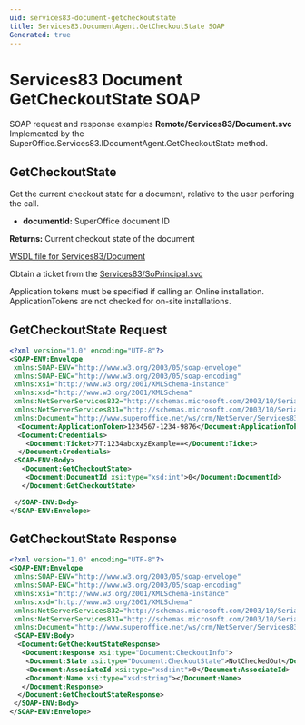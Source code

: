 ```yaml
---
uid: services83-document-getcheckoutstate
title: Services83.DocumentAgent.GetCheckoutState SOAP
Generated: true
---
```


# Services83 Document GetCheckoutState SOAP

SOAP request and response examples **Remote/Services83/Document.svc**
Implemented by the <see cref="M:SuperOffice.Services83.IDocumentAgent.GetCheckoutState">SuperOffice.Services83.IDocumentAgent.GetCheckoutState</see> method.

## GetCheckoutState

Get the current checkout state for a document, relative to the user perforing the call.

* **documentId:** SuperOffice document ID

**Returns:** Current checkout state of the document


[WSDL file for Services83/Document](../Services83-Document.md)

Obtain a ticket from the [Services83/SoPrincipal.svc](../SoPrincipal/SoPrincipal.md)

Application tokens must be specified if calling an Online installation. ApplicationTokens are not checked for on-site installations.

## GetCheckoutState Request

```xml
<?xml version="1.0" encoding="UTF-8"?>
<SOAP-ENV:Envelope
 xmlns:SOAP-ENV="http://www.w3.org/2003/05/soap-envelope"
 xmlns:SOAP-ENC="http://www.w3.org/2003/05/soap-encoding"
 xmlns:xsi="http://www.w3.org/2001/XMLSchema-instance"
 xmlns:xsd="http://www.w3.org/2001/XMLSchema"
 xmlns:NetServerServices832="http://schemas.microsoft.com/2003/10/Serialization/Arrays"
 xmlns:NetServerServices831="http://schemas.microsoft.com/2003/10/Serialization/"
 xmlns:Document="http://www.superoffice.net/ws/crm/NetServer/Services83">
  <Document:ApplicationToken>1234567-1234-9876</Document:ApplicationToken>
  <Document:Credentials>
    <Document:Ticket>7T:1234abcxyzExample==</Document:Ticket>
  </Document:Credentials>
 <SOAP-ENV:Body>
   <Document:GetCheckoutState>
    <Document:DocumentId xsi:type="xsd:int">0</Document:DocumentId>
   </Document:GetCheckoutState>

 </SOAP-ENV:Body>
</SOAP-ENV:Envelope>

```


## GetCheckoutState Response

```xml
<?xml version="1.0" encoding="UTF-8"?>
<SOAP-ENV:Envelope
 xmlns:SOAP-ENV="http://www.w3.org/2003/05/soap-envelope"
 xmlns:SOAP-ENC="http://www.w3.org/2003/05/soap-encoding"
 xmlns:xsi="http://www.w3.org/2001/XMLSchema-instance"
 xmlns:xsd="http://www.w3.org/2001/XMLSchema"
 xmlns:NetServerServices832="http://schemas.microsoft.com/2003/10/Serialization/Arrays"
 xmlns:NetServerServices831="http://schemas.microsoft.com/2003/10/Serialization/"
 xmlns:Document="http://www.superoffice.net/ws/crm/NetServer/Services83">
 <SOAP-ENV:Body>
  <Document:GetCheckoutStateResponse>
   <Document:Response xsi:type="Document:CheckoutInfo">
    <Document:State xsi:type="Document:CheckoutState">NotCheckedOut</Document:State>
    <Document:AssociateId xsi:type="xsd:int">0</Document:AssociateId>
    <Document:Name xsi:type="xsd:string"></Document:Name>
   </Document:Response>
  </Document:GetCheckoutStateResponse>
 </SOAP-ENV:Body>
</SOAP-ENV:Envelope>

```

